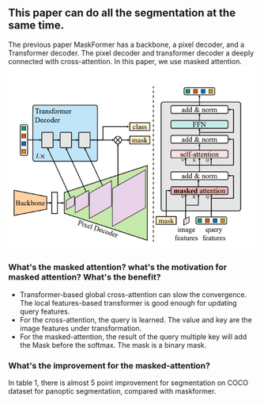 ## This paper can do all the segmentation at the same time. 
The previous paper MaskFormer has a backbone, a pixel decoder, and a Transformer decoder. The pixel decoder and transformer decoder a deeply connected with cross-attention. In this paper, we use masked attention.
![overview](pictures/mask2former_voerview.PNG)
### What's the masked attention? what's the motivation for masked attention? What's the benefit?
* Transformer-based global cross-attention can slow the convergence. The local features-based transformer is good enough for updating query features.
* For the cross-attention, the query is learned. The value and key are the image features under transformation.
* For the masked-attention, the result of the query multiple key will add the Mask before the softmax. The mask is a binary mask. 
### What's the improvement for the masked-attention?
In table 1, there is almost 5 point improvement for segmentation on COCO dataset for panoptic segmentation, compared with maskformer.


